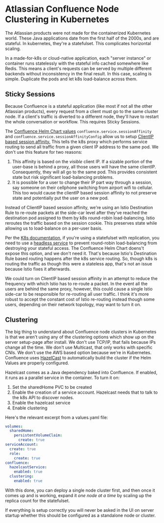 # Atlassian Confluence Node Clustering in Kubernetes

The Atlassian products were not made for the containerized Kubernetes world. These Java applications date from the first half of the 2000s, and are stateful. In kubernetes, they're a statefulset. This complicates horizontal scaling.

In a made-for-k8s or cloud-native application, each "server instance" or container runs statelessly with the stateful info cached somewhere like Redis. This means a client's requests can be served by multiple different backends without
inconsistency in the final result. In this case, scaling is simple. Duplicate the pods and let k8s load-balance across them.

## Sticky Sessions

Because Confluence is a stateful application (like most if not all the other Atlassian products), every request from a client must go to the same cluster node. If a client's traffic is diverted to a different node, they'll have to restart the whole conversation or workflow. This requires Sticky Sessions.

The [Confluence Helm Chart values](https://github.com/atlassian/data-center-helm-charts/blob/main/src/main/charts/confluence/values.yaml#L560)
`confluence.service.sessionAffinity` and `confluence.service.sessionAffinityConfig` allow us to setup [ClientIP based session affinity.](https://kubernetes.io/docs/reference/networking/virtual-ips/#session-affinity)
This tells the k8s proxy which performs service routing to send all traffic from a given client IP address to the same pod. We don't use this
feature for two reasons:

1. This affinity is based on the _visible_ client IP. If a sizable portion of the user-base is behind a proxy, all those users will have the
same clientIP. Consequently, they will all go to the same pod. This provides consistent state but risk significant load-balancing problems.
2. It is possible for a user to change their IP part way through a session, say someone on their cellphone switching from airport wifi to cellular.
This too would cause the clientIP based session affinity to not preserve state and potentially put the user on a new pod.

Instead of ClientIP based session affinity, we're using an Istio Destination Rule to re-route packets at the side-car level after they've reached
the destination pod assigned to them by k8s round-robin load-balancing. Istio reroutes the traffic based on the session cookie. This preserves state
while allowing us to load-balance on a per-user basis.

Per the [K8s documentation]((https://kubernetes.io/docs/concepts/workloads/controllers/statefulset/#limitations)),
if you're using a statefulset with replication, you need to use a [headless service](https://kubernetes.io/docs/concepts/services-networking/service/#headless-services)
to prevent round-robin load-balancing from destroying your stateful access. The Confluence Helm Chart doens't expose this option,
and we don't need it. That's because Istio's Destination Rule based routing happens after the k8s service routing. So, though
k8s is routing the traffic as though this were a stateless app, that's not an issue because Istio fixes it afterwards.

We could turn on ClientIP based session affinity in an attempt to reduce the frequency with which Istio has to re-route a packet. In the event all the users
are behind the same proxy, however, this could cause a single Istio side-car to be responsible for re-routing all user traffic. I think it's more robust
to accept the constant cost of Istio re-routing instead though some users, depending on their network topology, may want to turn it on.

## Clustering

The big thing to understand about Confluence node clusters in Kubernetes is that we aren't using any of the clustering options which show up on the server setup-page
after install. We don't use TCP/IP, that fails because IPs change all the time. We don't use Multicast, that only works with specific CNIs. We don't use the AWS based
option because we're in Kubernetes. Confluence uses [HazelCast](https://docs.hazelcast.com/home/) to automatically build the cluster if the Helm Values are properly configured.

Hazelcast comes as a Java dependency baked into Confluence. If enabled, it runs as a parallel service in the container. To turn it on:

1. Set the sharedHome PVC to be created
1. Enable the creation of a service account. Hazelcast needs that to talk to the k8s API to discover nodes.
1. Enable the hazelcast service
1. Enable clustering


Here's the relevant excerpt from a values.yaml file:

```yaml
volumes:
  sharedHome:
    persistentVolumeClaim:
      create: true
serviceAccount:
  create: true
  role:
    create: true
confluence:
  hazelcastService:
    enabled: true
  clustering:
    enabled: true
```

With this done, you can deploy a single node cluster first, and then once it comes up and is working, expand it _one node at a time_ by scaling up the replica count for the statefulset.

If everything is setup correctly you will never be asked in the UI on server startup whether
this should be configured as a standalone node or cluster.
